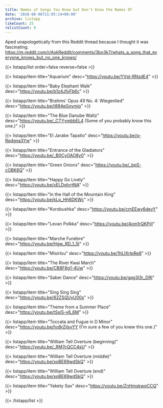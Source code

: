 ```yaml
---
title: Names of Songs You Know but Don't Know the Names Of
date: '2016-08-06T21:05:14+00:00'
archive: listapp
likeCount: 25
relistCount: 9
---
```


Aped unapologetically from this Reddit thread because I thought it was fascinating. https://m.reddit.com/r/AskReddit/comments/3bo3k7/whats_a_song_that_everyone_knows_but_no_one_knows/

<!--more-->

{{< listapp/list order=false reverse=false >}}

   {{< listapp/item title="Aquarium"
      desc="https://youtu.be/YVpl-RNzdE4" >}}

   {{< listapp/item title="Baby Elephant Walk"
      desc="https://youtu.be/b1z4JfxFb6c" >}}

   {{< listapp/item title="Brahms' Opus 49 No. 4: Wiegenlied"
      desc="https://youtu.be/t894eGoymio" >}}

   {{< listapp/item title="The Blue Danube Waltz"
      desc="https://youtu.be/_CTYymbbEL4 (Some of you probably know this one.)" >}}

   {{< listapp/item title="El Jarabe Tapatio"
      desc="https://youtu.be/q-Rqdgna3Yw" >}}

   {{< listapp/item title="Entrance of the Gladiators"
      desc="https://youtu.be/_B0CyOAO8y0" >}}

   {{< listapp/item title="Green Onions"
      desc="https://youtu.be/_bpS-cOBK6Q" >}}

   {{< listapp/item title="Happy Go Lively"
      desc="https://youtu.be/xELDqIyrtNA" >}}

   {{< listapp/item title="In the Hall of the Mountain King"
      desc="https://youtu.be/kLp_Hh6DKWc" >}}

   {{< listapp/item title="Korobushka"
      desc="https://youtu.be/cmEEwy6devY" >}}

   {{< listapp/item title="Levan Polkka"
      desc="https://youtu.be/4om1rQKPijI" >}}

   {{< listapp/item title="Marche Funèbre"
      desc="https://youtu.be/Hgw_RD_1_5I" >}}

   {{< listapp/item title="Misirlou"
      desc="https://youtu.be/1hLIXrlpRe8" >}}

   {{< listapp/item title="The River Kwai March"
      desc="https://youtu.be/CB8F8g1-4Uw" >}}

   {{< listapp/item title="Saber Dance"
      desc="https://youtu.be/gqg3l3r_DRI" >}}

   {{< listapp/item title="Sing Sing Sing"
      desc="https://youtu.be/62ZSQUyU00s" >}}

   {{< listapp/item title="Theme from a Summer Place"
      desc="https://youtu.be/tSsiS-v6_6M" >}}

   {{< listapp/item title="Toccata and Fugue in D Minor"
      desc="https://youtu.be/ho9rZjlsyYY (I'm sure a few of you knew this one.)" >}}

   {{< listapp/item title="William Tell Overture (beginning)"
      desc="https://youtu.be/_RM7cQCC4sU" >}}

   {{< listapp/item title="William Tell Overture (middle)"
      desc="https://youtu.be/xoBE69wdSkQ" >}}

   {{< listapp/item title="William Tell Overture (end)"
      desc="https://youtu.be/xoBE69wdSkQ" >}}

   {{< listapp/item title="Yakety Sax"
      desc="https://youtu.be/ZnHmskwqCCQ" >}}

{{< /listapp/list >}}
